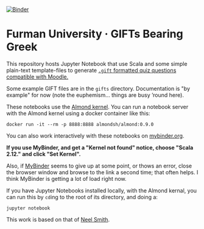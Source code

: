 
[![Binder](https://mybinder.org/badge_logo.svg)](https://mybinder.org/v2/gh/Eumaeus/gifts_bearing_greek/master?filepath=index.ipynb)

# Furman University · GIFTs Bearing Greek


This repository hosts Jupyter Notebook that use Scala and some simple plain-text template-files to generate [`.gift` formatted quiz questions compatible with Moodle.](https://docs.moodle.org/38/en/GIFT_format)

Some example GIFT files are in the `gifts` directory. Documentation is "by example" for now (note the euphemism… things are busy ’round here).

These notebooks use the [Almond kernel](https://almond.sh/).  You can run a notebook server with the Almond kernel using a docker container like this:

    docker run -it --rm -p 8888:8888 almondsh/almond:0.9.0

You can also work interactively with these notebooks on [mybinder.org](https://mybinder.org/v2/gh/Eumaeus/gifts_bearing_greek/master?filepath=index.ipynb).

**If you use MyBinder, and get a "Kernel not found" notice, choose "Scala 2.12." and click "Set Kernel".**

Also, if [MyBinder](https://mybinder.org/v2/gh/Eumaeus/gifts_bearing_greek/master?filepath=index.ipynb) seems to give up at some point, or thows an error, close the browser window and browse to the link a second time; that often helps. I think MyBinder is getting a lot of load right now.

If you have Jupyter Notebooks installed locally, with the Almond kernal, you can run this by `cd`ing to the root of its directory, and doing a:

    jupyter notebook

This work is based on that of [Neel Smith](https://github.com/neelsmith/nomisma-jupyter).

